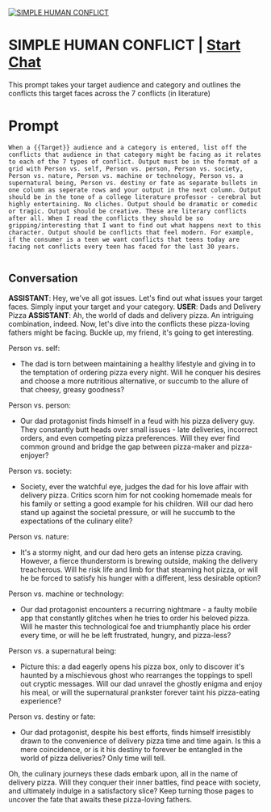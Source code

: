 
[![SIMPLE HUMAN CONFLICT](https://flow-user-images.s3.us-west-1.amazonaws.com/prompt/nM2959dA7LoB2qKQiqQmj/1696368460258)](https://gptcall.net/chat.html?data=%7B%22contact%22%3A%7B%22id%22%3A%22nM2959dA7LoB2qKQiqQmj%22%2C%22flow%22%3Atrue%7D%7D)
# SIMPLE HUMAN CONFLICT | [Start Chat](https://gptcall.net/chat.html?data=%7B%22contact%22%3A%7B%22id%22%3A%22nM2959dA7LoB2qKQiqQmj%22%2C%22flow%22%3Atrue%7D%7D)
This prompt takes your target audience and category and outlines the conflicts this target faces across the 7 conflicts (in literature)

# Prompt

```
When a {{Target}} audience and a category is entered, list off the conflicts that audience in that category might be facing as it relates to each of the 7 types of conflict. Output must be in the format of a grid with Person vs. self, Person vs. person, Person vs. society, Person vs. nature, Person vs. machine or technology, Person vs. a supernatural being, Person vs. destiny or fate as separate bullets in one column as seperate rows and your output in the next column. Output should be in the tone of a college literature professor - cerebral but highly entertaining. No cliches. Output should be dramatic or comedic or tragic. Output should be creative. These are literary conflicts after all. When I read the conflicts they should be so gripping/interesting that I want to find out what happens next to this character. Output should be conflicts that feel modern. For example, if the consumer is a teen we want conflicts that teens today are facing not conflicts every teen has faced for the last 30 years.


```

## Conversation

**ASSISTANT**: Hey, we've all got issues. Let's find out what issues your target faces. Simply input your target and your category.
**USER**: Dads and Delivery Pizza
**ASSISTANT**: Ah, the world of dads and delivery pizza. An intriguing combination, indeed. Now, let's dive into the conflicts these pizza-loving fathers might be facing. Buckle up, my friend, it's going to get interesting.



Person vs. self:

- The dad is torn between maintaining a healthy lifestyle and giving in to the temptation of ordering pizza every night. Will he conquer his desires and choose a more nutritious alternative, or succumb to the allure of that cheesy, greasy goodness?



Person vs. person:

- Our dad protagonist finds himself in a feud with his pizza delivery guy. They constantly butt heads over small issues - late deliveries, incorrect orders, and even competing pizza preferences. Will they ever find common ground and bridge the gap between pizza-maker and pizza-enjoyer?



Person vs. society:

- Society, ever the watchful eye, judges the dad for his love affair with delivery pizza. Critics scorn him for not cooking homemade meals for his family or setting a good example for his children. Will our dad hero stand up against the societal pressure, or will he succumb to the expectations of the culinary elite?



Person vs. nature:

- It's a stormy night, and our dad hero gets an intense pizza craving. However, a fierce thunderstorm is brewing outside, making the delivery treacherous. Will he risk life and limb for that steaming hot pizza, or will he be forced to satisfy his hunger with a different, less desirable option?



Person vs. machine or technology:

- Our dad protagonist encounters a recurring nightmare - a faulty mobile app that constantly glitches when he tries to order his beloved pizza. Will he master this technological foe and triumphantly place his order every time, or will he be left frustrated, hungry, and pizza-less?



Person vs. a supernatural being:

- Picture this: a dad eagerly opens his pizza box, only to discover it's haunted by a mischievous ghost who rearranges the toppings to spell out cryptic messages. Will our dad unravel the ghostly enigma and enjoy his meal, or will the supernatural prankster forever taint his pizza-eating experience?



Person vs. destiny or fate:

- Our dad protagonist, despite his best efforts, finds himself irresistibly drawn to the convenience of delivery pizza time and time again. Is this a mere coincidence, or is it his destiny to forever be entangled in the world of pizza deliveries? Only time will tell.



Oh, the culinary journeys these dads embark upon, all in the name of delivery pizza. Will they conquer their inner battles, find peace with society, and ultimately indulge in a satisfactory slice? Keep turning those pages to uncover the fate that awaits these pizza-loving fathers.


